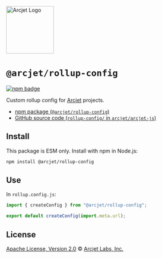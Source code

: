 <a href="https://arcjet.com" target="_arcjet-home">
  <picture>
    <source media="(prefers-color-scheme: dark)" srcset="https://arcjet.com/logo/arcjet-dark-lockup-voyage-horizontal.svg">
    <img src="https://arcjet.com/logo/arcjet-light-lockup-voyage-horizontal.svg" alt="Arcjet Logo" height="128" width="auto">
  </picture>
</a>

# `@arcjet/rollup-config`

<p>
  <a href="https://www.npmjs.com/package/@arcjet/rollup-config">
    <picture>
      <source media="(prefers-color-scheme: dark)" srcset="https://img.shields.io/npm/v/%40arcjet%2Frollup-config?style=flat-square&label=%E2%9C%A6Aj&labelColor=000000&color=5C5866">
      <img alt="npm badge" src="https://img.shields.io/npm/v/%40arcjet%2Frollup-config?style=flat-square&label=%E2%9C%A6Aj&labelColor=ECE6F0&color=ECE6F0">
    </picture>
  </a>
</p>

Custom rollup config for [Arcjet][arcjet] projects.

- [npm package (`@arcjet/rollup-config`)](https://www.npmjs.com/package/@arcjet/rollup-config)
- [GitHub source code (`rollup-config/` in `arcjet/arcjet-js`)](https://github.com/arcjet/arcjet-js/tree/main/rollup-config)

## Install

This package is ESM only.
Install with npm in Node.js:

```sh
npm install @arcjet/rollup-config
```

## Use

In `rollup.config.js`:

```js
import { createConfig } from "@arcjet/rollup-config";

export default createConfig(import.meta.url);
```

## License

[Apache License, Version 2.0][apache-license] © [Arcjet Labs, Inc.][arcjet]

[apache-license]: http://www.apache.org/licenses/LICENSE-2.0
[arcjet]: https://arcjet.com
